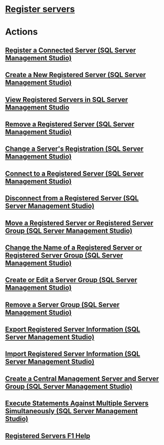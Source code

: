 # [Register servers](register-servers.md)  

# Actions
## [Register a Connected Server (SQL Server Management Studio)](register-a-connected-server-sql-server-management-studio.md)  
## [Create a New Registered Server (SQL Server Management Studio)](create-a-new-registered-server-sql-server-management-studio.md)  
## [View Registered Servers in SQL Server Management Studio](view-registered-servers-in-sql-server-management-studio.md)  
## [Remove a Registered Server (SQL Server Management Studio)](remove-a-registered-server-sql-server-management-studio.md)  
## [Change a Server's Registration (SQL Server Management Studio)](change-a-server-s-registration-sql-server-management-studio.md)  
## [Connect to a Registered Server (SQL Server Management Studio)](connect-to-a-registered-server-sql-server-management-studio.md)  
## [Disconnect from a Registered Server (SQL Server Management Studio)](disconnect-from-a-registered-server-sql-server-management-studio.md)  
## [Move a Registered Server or Registered Server Group (SQL Server Management Studio)](move-a-registered-server-or-registered-server-group.md)  
## [Change the Name of a Registered Server or Registered Server Group (SQL Server Management Studio)](change-the-name-of-registered-server-or-registered-server-group.md)  
## [Create or Edit a Server Group (SQL Server Management Studio)](create-or-edit-a-server-group-sql-server-management-studio.md)  
## [Remove a Server Group (SQL Server Management Studio)](remove-a-server-group-sql-server-management-studio.md)  
## [Export Registered Server Information (SQL Server Management Studio)](export-registered-server-information-sql-server-management-studio.md)  
## [Import Registered Server Information (SQL Server Management Studio)](import-registered-server-information-sql-server-management-studio.md)  
## [Create a Central Management Server and Server Group (SQL Server Management Studio)](create-a-central-management-server-and-server-group.md)  
## [Execute Statements Against Multiple Servers Simultaneously (SQL Server Management Studio)](execute-statements-against-multiple-servers-simultaneously.md)  
## [Registered Servers F1 Help](registered-servers-f1-help.md)  

